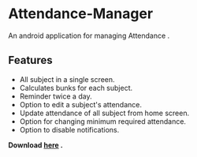 # Attendance-Manager
An android application for managing Attendance .

## Features 

- All subject in a single screen.
- Calculates bunks for each subject.
- Reminder twice a day.
- Option to edit a subject's attendance.
- Update attendance of all subject from home screen.
- Option for changing minimum required attendance.
- Option to disable notifications.

**Download [here](https://pages.github.com/) .**
